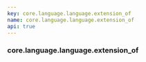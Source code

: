 ```yaml
---
key: core.language.language.extension_of
name: core.language.language.extension_of
api: true
---
```


### core.language.language.extension_of
